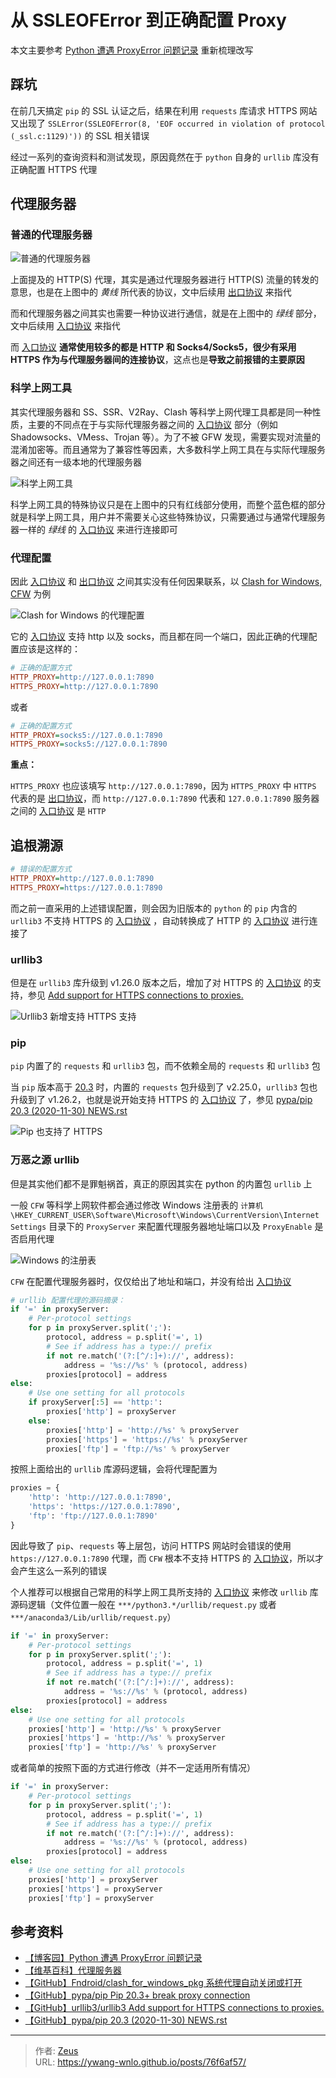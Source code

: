 # 从 SSLEOFError 到正确配置 Proxy


本文主要参考 [Python 遭遇 ProxyError 问题记录](https://www.cnblogs.com/davyyy/p/14388623.html) 重新梳理改写

## 踩坑

在前几天搞定 `pip` 的 SSL 认证之后，结果在利用 `requests` 库请求 HTTPS 网站又出现了 `SSLError(SSLEOFError(8, 'EOF occurred in violation of protocol (_ssl.c:1129)'))` 的 SSL 相关错误

经过一系列的查询资料和测试发现，原因竟然在于 `python` 自身的 `urllib` 库没有正确配置 HTTPS 代理

## 代理服务器

### 普通的代理服务器

![普通的代理服务器](Proxy_Server.png "普通的代理服务器")

上面提及的 HTTP(S) 代理，其实是通过代理服务器进行 HTTP(S) 流量的转发的意思，也是在上图中的 *黄线* 所代表的协议，文中后续用 <u>出口协议</u> 来指代

而和代理服务器之间其实也需要一种协议进行通信，就是在上图中的 *绿线* 部分，文中后续用 <u>入口协议</u> 来指代

而 <u>入口协议</u> **通常使用较多的都是 HTTP 和 Socks4/Socks5，很少有采用 HTTPS 作为与代理服务器间的连接协议**，这点也是**导致之前报错的主要原因**

### 科学上网工具

其实代理服务器和 SS、SSR、V2Ray、Clash 等科学上网代理工具都是同一种性质，主要的不同点在于与实际代理服务器之间的 <u>入口协议</u> 部分（例如 Shadowsocks、VMess、Trojan 等）。为了不被 GFW 发现，需要实现对流量的混淆加密等。而且通常为了兼容性等因素，大多数科学上网工具在与实际代理服务器之间还有一级本地的代理服务器

![科学上网工具](Fuck_GFW.png "科学上网工具")

科学上网工具的特殊协议只是在上图中的只有红线部分使用，而整个蓝色框的部分就是科学上网工具，用户并不需要关心这些特殊协议，只需要通过与通常代理服务器一样的 *绿线* 的 <u>入口协议</u> 来进行连接即可

### 代理配置

因此 <u>入口协议</u> 和 <u>出口协议</u> 之间其实没有任何因果联系，以 [Clash for Windows, CFW](https://github.com/Fndroid/clash_for_windows_pkg) 为例

![Clash for Windows 的代理配置](Clash_for_Windows_Local_Proxy.png "Clash for Windows 的代理配置")

它的 <u>入口协议</u> 支持 http 以及 socks，而且都在同一个端口，因此正确的代理配置应该是这样的：

```ini
# 正确的配置方式
HTTP_PROXY=http://127.0.0.1:7890
HTTPS_PROXY=http://127.0.0.1:7890
```

或者

```ini
# 正确的配置方式
HTTP_PROXY=socks5://127.0.0.1:7890
HTTPS_PROXY=socks5://127.0.0.1:7890
```

**重点：**

`HTTPS_PROXY` 也应该填写 `http://127.0.0.1:7890`，因为 `HTTPS_PROXY` 中 `HTTPS` 代表的是 <u>出口协议</u>，而 `http://127.0.0.1:7890` 代表和 `127.0.0.1:7890` 服务器之间的 <u>入口协议</u> 是 `HTTP`

## 追根溯源

```ini
# 错误的配置方式
HTTP_PROXY=http://127.0.0.1:7890
HTTPS_PROXY=https://127.0.0.1:7890
```

而之前一直采用的上述错误配置，则会因为旧版本的 `python` 的 `pip` 内含的 `urllib3` 不支持 HTTPS 的 <u>入口协议</u> ，自动转换成了 HTTP 的 <u>入口协议</u> 进行连接了

### urllib3

但是在 `urllib3` 库升级到 v1.26.0 版本之后，增加了对 HTTPS 的 <u>入口协议</u> 的支持，参见 [Add support for HTTPS connections to proxies.](https://github.com/urllib3/urllib3/commit/8c7a43b4a4ca0c8d36d55f132daa2a43d06fe3c4)

![Urllib3 新增支持 HTTPS 支持](Urllib3_Support_HTTPS.png "Urllib3 新增支持 HTTPS 支持")

### pip

`pip` 内置了的 `requests` 和 `urllib3` 包，而不依赖全局的 `requests` 和 `urllib3` 包

当 `pip` 版本高于 [20.3](https://pypi.org/project/pip/20.3/#history) 时，内置的 `requests` 包升级到了 v2.25.0，`urllib3` 包也升级到了 v1.26.2，也就是说开始支持 HTTPS 的 <u>入口协议</u> 了，参见 [pypa/pip 20.3 (2020-11-30) NEWS.rst](https://github.com/pypa/pip/blob/c31c148a5b1d87591862c715adc7a7e5f3242fba/NEWS.rst#vendored-libraries)

![Pip 也支持了 HTTPS](Pip_Support_HTTPS.png "Pip 也支持了 HTTPS")

### 万恶之源 urllib

但是其实他们都不是罪魁祸首，真正的原因其实在 python 的内置包 `urllib` 上

一般 `CFW` 等科学上网软件都会通过修改 Windows 注册表的 `计算机\HKEY_CURRENT_USER\Software\Microsoft\Windows\CurrentVersion\Internet Settings` 目录下的 `ProxyServer` 来配置代理服务器地址端口以及 `ProxyEnable` 是否启用代理

![Windows 的注册表](Win11_Reg.png "Windows 的注册表")

`CFW` 在配置代理服务器时，仅仅给出了地址和端口，并没有给出 <u>入口协议</u>

```py
# urllib 配置代理的源码摘录：
if '=' in proxyServer:
    # Per-protocol settings
    for p in proxyServer.split(';'):
        protocol, address = p.split('=', 1)
        # See if address has a type:// prefix
        if not re.match('(?:[^/:]+)://', address):
            address = '%s://%s' % (protocol, address)
        proxies[protocol] = address
else:
    # Use one setting for all protocols
    if proxyServer[:5] == 'http:':
        proxies['http'] = proxyServer
    else:
        proxies['http'] = 'http://%s' % proxyServer
        proxies['https'] = 'https://%s' % proxyServer
        proxies['ftp'] = 'ftp://%s' % proxyServer
```

按照上面给出的 `urllib` 库源码逻辑，会将代理配置为

```py
proxies = {
    'http': 'http://127.0.0.1:7890',
    'https': 'https://127.0.0.1:7890',
    'ftp': 'ftp://127.0.0.1:7890'
}
```

因此导致了 `pip`、`requests` 等上层包，访问 HTTPS 网站时会错误的使用 `https://127.0.0.1:7890` 代理，而 `CFW` 根本不支持 HTTPS 的 <u>入口协议</u>，所以才会产生这么一系列的错误

个人推荐可以根据自己常用的科学上网工具所支持的 <u>入口协议</u> 来修改 `urllib` 库源码逻辑（文件位置一般在 `***/python3.*/urllib/request.py` 或者 `***/anaconda3/Lib/urllib/request.py`）

```py
if '=' in proxyServer:
    # Per-protocol settings
    for p in proxyServer.split(';'):
        protocol, address = p.split('=', 1)
        # See if address has a type:// prefix
        if not re.match('(?:[^/:]+)://', address):
            address = '%s://%s' % (protocol, address)
        proxies[protocol] = address
else:
    # Use one setting for all protocols
    proxies['http'] = 'http://%s' % proxyServer
    proxies['https'] = 'http://%s' % proxyServer
    proxies['ftp'] = 'http://%s' % proxyServer
```

或者简单的按照下面的方式进行修改（并不一定适用所有情况）

```py
if '=' in proxyServer:
    # Per-protocol settings
    for p in proxyServer.split(';'):
        protocol, address = p.split('=', 1)
        # See if address has a type:// prefix
        if not re.match('(?:[^/:]+)://', address):
            address = '%s://%s' % (protocol, address)
        proxies[protocol] = address
else:
    # Use one setting for all protocols
    proxies['http'] = proxyServer
    proxies['https'] = proxyServer
    proxies['ftp'] = proxyServer
```

## 参考资料

- [【博客园】Python 遭遇 ProxyError 问题记录](https://www.cnblogs.com/davyyy/p/14388623.html)
- [【维基百科】代理服务器](https://zh.wikipedia.org/wiki/%E4%BB%A3%E7%90%86%E6%9C%8D%E5%8A%A1%E5%99%A8)
- [【GitHub】Fndroid/clash_for_windows_pkg 系统代理自动关闭或打开](https://github.com/Fndroid/clash_for_windows_pkg/issues/312)
- [【GitHub】pypa/pip Pip 20.3+ break proxy connection](https://github.com/pypa/pip/issues/9216#issuecomment-741836058)
- [【GitHub】urllib3/urllib3 Add support for HTTPS connections to proxies.](https://github.com/urllib3/urllib3/commit/8c7a43b4a4ca0c8d36d55f132daa2a43d06fe3c4)
- [【GitHub】pypa/pip 20.3 (2020-11-30) NEWS.rst](https://github.com/pypa/pip/blob/c31c148a5b1d87591862c715adc7a7e5f3242fba/NEWS.rst#vendored-libraries)


---

> 作者: [Zeus](https://github.com/ywang-wnlo)  
> URL: https://ywang-wnlo.github.io/posts/76f6af57/  

